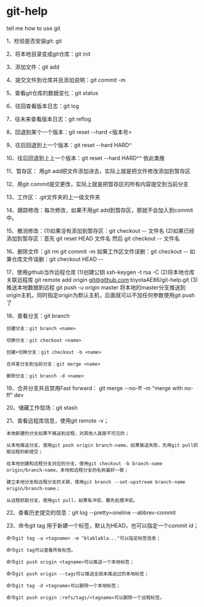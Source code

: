 # git-help
tell me how to use git

1、检验是否安装git: git

2、将本地目录变成git仓库：git init

3、添加文件：git add <file>

4、提交文件到仓库并且添加说明：git commit -m <message>

5、查看git仓库的数据变化：git status

6、往回查看版本日志：git log

7、往未来查看版本日志：git reflog

8、回退到某个一个版本：git reset --hard <版本号>

9、往后回退到上一个版本：git reset --hard HARD^ 

10、往后回退到上上一个版本：git reset --hard HARD^^ 依此类推

11、暂存区： 用git add把文件添加进去，实际上就是把文件修改添加到暂存区

12、用git commit提交更改，实际上就是把暂存区的所有内容提交到当前分支

13、工作区：.git文件夹的上一级文件夹

14、跟踪修改：每次修改，如果不用git add到暂存区，那就不会加入到commit中。

15、撤消修改：(1)如果没有添加到暂存区：git checkout -- 文件名
             (2)如果已经添加到暂存区：首先 git reset HEAD 文件名 然后 git checkout -- 文件名
			  
16、删除文件：git rm <file>  git commit -m <message>
    如果工作区文件误删：git checkout -- <file>
    如果仓库文件误删：git checkout HEAD -- <file>
	
17、使用github当作远程仓库
	(1)创建公钥 ssh-keygen -t rsa -C <email>
	(2)将本地仓库关联远程库 git remote add origin git@github.com:toyotaAE86/git-help.git
	(3)推送本地数据到远程 git push -u origin master
	   将本地的master分支推送到origin主机，同时指定origin为默认主机，后面就可以不加任何参数使用git push了
	
18、查看分支：git branch

    创建分支：git branch <name>

    切换分支：git checkout <name>

    创建+切换分支：git checkout -b <name>

    合并某分支到当前分支：git merge <name>

    删除分支：git branch -d <name>

19、合并分支并且禁用Fast forward：  git merge --no-ff -m "merge with no-ff" dev

20、储藏工作现场：git stash

21、查看远程库信息，使用git remote -v；

    本地新建的分支如果不推送到远程，对其他人就是不可见的；

    从本地推送分支，使用git push origin branch-name，如果推送失败，先用git pull抓取远程的新提交；

    在本地创建和远程分支对应的分支，使用git checkout -b branch-name origin/branch-name，本地和远程分支的名称最好一致；

    建立本地分支和远程分支的关联，使用git branch --set-upstream branch-name origin/branch-name；

    从远程抓取分支，使用git pull，如果有冲突，要先处理冲突。
	
22、查看历史提交的信息：git log --pretty=oneline --abbrev-commit

23、命令git tag <tagname>用于新建一个标签，默认为HEAD，也可以指定一个commit id；

    命令git tag -a <tagname> -m "blablabla..."可以指定标签信息；

    命令git tag可以查看所有标签。
	
    命令git push origin <tagname>可以推送一个本地标签；

    命令git push origin --tags可以推送全部未推送过的本地标签；

    命令git tag -d <tagname>可以删除一个本地标签；

    命令git push origin :refs/tags/<tagname>可以删除一个远程标签。
